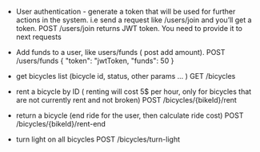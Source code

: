 - User authentication - generate a token that will be used for further actions in the system. i.e send a request like
  /users/join and you’ll get a token. POST /users/join returns JWT token. You need to provide it to next requests
- Add funds to a user, like users/funds ( post add amount). POST /users/funds {
  "token": "jwtToken,
  "funds": 50 }
- get bicycles list (bicycle id, status, other params ... )
  GET /bicycles

- rent a bicycle by ID ( renting will cost 5$ per hour, only for bicycles that are not currently rent and not broken)
  POST /bicycles/{bikeId}/rent

- return a bicycle (end ride for the user, then calculate ride cost)
  POST /bicycles/{bikeId}/rent-end
  
- turn light on all bicycles
  POST /bicycles/turn-light
    